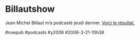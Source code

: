 # Billautshow

Jean Michel Billaut m’a podcasté jeudi dernier. [Voici le résultat.](http://billaut.typepad.com/jm/2006/03/connaissezvous__10.html)

#noepub #podcasts #y2006 #2006-3-21-10h38
